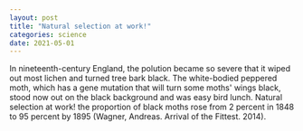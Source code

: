 ```yaml
---
layout: post
title: "Natural selection at work!"
categories: science
date: 2021-05-01
---
```


In nineteenth-century England, the polution became so severe that it wiped out most lichen and turned tree bark black. The white-bodied peppered moth, which has a gene mutation that will turn some moths' wings black, stood now out on the black background and was easy bird lunch. Natural selection at work! the proportion of black moths rose from 2 percent in 1848 to 95 percent by 1895 (Wagner, Andreas. Arrival of the Fittest. 2014).
